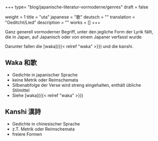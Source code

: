 +++
type= "blog/japanische-literatur-vormoderne/genres"
draft = false

weight = 1
title = "uta"
japanese = "歌"
deutsch = ""
translation = "Geditcht/Lied"
description = ""
works = []
+++

Ganz generell vormoderner Begriff, unter den jegliche Form der Lyrik fällt, die in Japan, auf Japanisch oder von einem Japaner verfasst wurde

Darunter fallen die [waka]({{< relref "waka" >}}) und die kanshi.

## Waka 和歌

- Gedichte in japanischer Sprache
- keine Metrik oder Reimschemata
- Silbenabfolge der Verse wird streng eingehalten, enthält übliche Stilmittel
- Siehe [waka]({{< relref "waka" >}})

## Kanshi 漢詩

- Gedichte in chinesischer Sprache
- z.T. Metrik oder Reimschemata
- freiere Formen

<!--
uta awase
Gedichtswettbewerb (->waka; häufig am Hof in Heian-Zeit)
kommt u.a. im kagero nikki vor
-->
